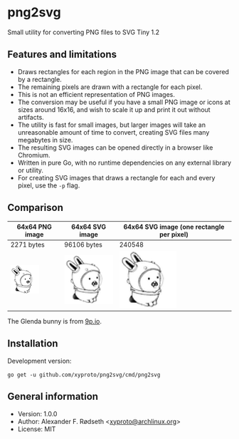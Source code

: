 # png2svg

Small utility for converting PNG files to SVG Tiny 1.2

## Features and limitations

* Draws rectangles for each region in the PNG image that can be covered by a rectangle.
* The remaining pixels are drawn with a rectangle for each pixel.
* This is not an efficient representation of PNG images.
* The conversion may be useful if you have a small PNG image or icons at sizes around 16x16, and wish to scale it up and print it out without artifacts.
* The utility is fast for small images, but larger images will take an unreasonable amount of time to convert, creating SVG files many megabytes in size.
* The resulting SVG images can be opened directly in a browser like Chromium.
* Written in pure Go, with no runtime dependencies on any external library or utility.
* For creating SVG images that draws a rectangle for each and every pixel, use the `-p` flag.

## Comparison

| 64x64 PNG image      | 64x64 SVG image      | 64x64 SVG image (one rectangle per pixel) |
| -------------------- | -------------------- | ----------------------------------------- |
| 2271 bytes           | 96106 bytes          | 240548                                    |
| ![png](img/acme.png) | ![png](img/acme.svg) | ![png](img/acme_singlepixel.svg)          |

The Glenda bunny is from [9p.io](https://9p.io/plan9/glenda.html).

## Installation

Development version:

    go get -u github.com/xyproto/png2svg/cmd/png2svg

## General information

* Version: 1.0.0
* Author: Alexander F. Rødseth &lt;xyproto@archlinux.org&gt;
* License: MIT
